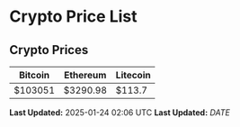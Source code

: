 # Crypto Price List

## Crypto Prices
| Bitcoin | Ethereum | Litecoin |
| ------- | -------- | -------- |
| $103051 | $3290.98 | $113.7 |
**Last Updated:** 2025-01-24 02:06 UTC
**Last Updated:** $DATE$
